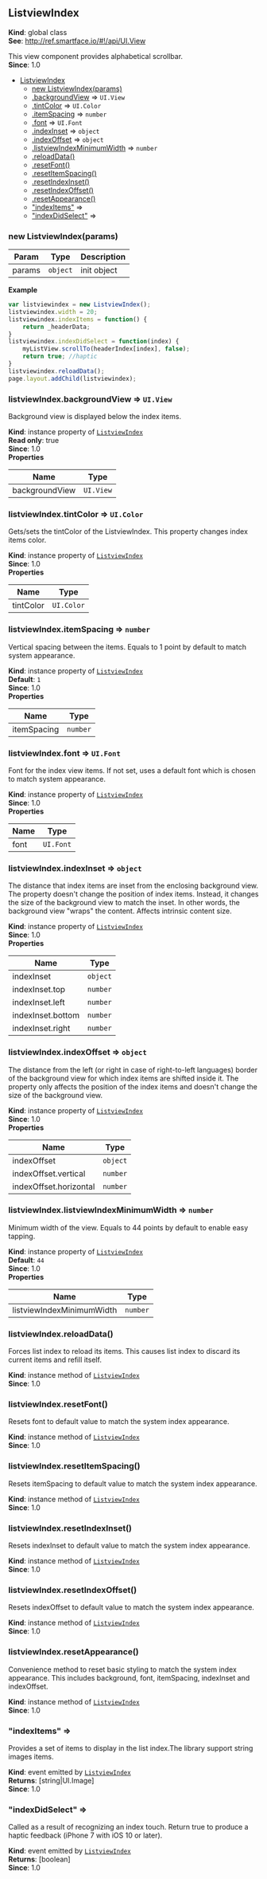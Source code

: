 <a name="ListviewIndex"></a>

## ListviewIndex
**Kind**: global class  
**See**: http://ref.smartface.io/#!/api/UI.View

This view component provides alphabetical scrollbar.  
**Since**: 1.0  

* [ListviewIndex](#ListviewIndex)
    * [new ListviewIndex(params)](#new_ListviewIndex_new)
    * [.backgroundView](#ListviewIndex+backgroundView) ⇒ <code>UI.View</code>
    * [.tintColor](#ListviewIndex+tintColor) ⇒ <code>UI.Color</code>
    * [.itemSpacing](#ListviewIndex+itemSpacing) ⇒ <code>number</code>
    * [.font](#ListviewIndex+font) ⇒ <code>UI.Font</code>
    * [.indexInset](#ListviewIndex+indexInset) ⇒ <code>object</code>
    * [.indexOffset](#ListviewIndex+indexOffset) ⇒ <code>object</code>
    * [.listviewIndexMinimumWidth](#ListviewIndex+listviewIndexMinimumWidth) ⇒ <code>number</code>
    * [.reloadData()](#ListviewIndex+reloadData)
    * [.resetFont()](#ListviewIndex+resetFont)
    * [.resetItemSpacing()](#ListviewIndex+resetItemSpacing)
    * [.resetIndexInset()](#ListviewIndex+resetIndexInset)
    * [.resetIndexOffset()](#ListviewIndex+resetIndexOffset)
    * [.resetAppearance()](#ListviewIndex+resetAppearance)
    * ["indexItems"](#ListviewIndex+event_indexItems) ⇒
    * ["indexDidSelect"](#ListviewIndex+event_indexDidSelect) ⇒

<a name="new_ListviewIndex_new"></a>

### new ListviewIndex(params)

| Param | Type | Description |
| --- | --- | --- |
| params | <code>object</code> | init object |

**Example**  
```js
var listviewindex = new ListviewIndex();
listviewindex.width = 20;
listviewindex.indexItems = function() {
    return _headerData;
}
listviewindex.indexDidSelect = function(index) {
    myListView.scrollTo(headerIndex[index], false);
    return true; //haptic
}
listviewindex.reloadData();
page.layout.addChild(listviewindex);
```
<a name="ListviewIndex+backgroundView"></a>

### listviewIndex.backgroundView ⇒ <code>UI.View</code>
Background view is displayed below the index items.

**Kind**: instance property of [<code>ListviewIndex</code>](#ListviewIndex)  
**Read only**: true  
**Since**: 1.0  
**Properties**

| Name | Type |
| --- | --- |
| backgroundView | <code>UI.View</code> | 

<a name="ListviewIndex+tintColor"></a>

### listviewIndex.tintColor ⇒ <code>UI.Color</code>
Gets/sets the tintColor of the ListviewIndex. This property changes index items color.

**Kind**: instance property of [<code>ListviewIndex</code>](#ListviewIndex)  
**Since**: 1.0  
**Properties**

| Name | Type |
| --- | --- |
| tintColor | <code>UI.Color</code> | 

<a name="ListviewIndex+itemSpacing"></a>

### listviewIndex.itemSpacing ⇒ <code>number</code>
Vertical spacing between the items. Equals to 1 point by default to match system appearance.

**Kind**: instance property of [<code>ListviewIndex</code>](#ListviewIndex)  
**Default**: <code>1</code>  
**Since**: 1.0  
**Properties**

| Name | Type |
| --- | --- |
| itemSpacing | <code>number</code> | 

<a name="ListviewIndex+font"></a>

### listviewIndex.font ⇒ <code>UI.Font</code>
Font for the index view items. If not set, uses a default font which is chosen to match system appearance.

**Kind**: instance property of [<code>ListviewIndex</code>](#ListviewIndex)  
**Since**: 1.0  
**Properties**

| Name | Type |
| --- | --- |
| font | <code>UI.Font</code> | 

<a name="ListviewIndex+indexInset"></a>

### listviewIndex.indexInset ⇒ <code>object</code>
The distance that index items are inset from the enclosing background view. The property doesn't change the position of index items. Instead, it changes the size of the background view to match the inset. In other words, the background view "wraps" the content. Affects intrinsic content size.

**Kind**: instance property of [<code>ListviewIndex</code>](#ListviewIndex)  
**Since**: 1.0  
**Properties**

| Name | Type |
| --- | --- |
| indexInset | <code>object</code> | 
| indexInset.top | <code>number</code> | 
| indexInset.left | <code>number</code> | 
| indexInset.bottom | <code>number</code> | 
| indexInset.right | <code>number</code> | 

<a name="ListviewIndex+indexOffset"></a>

### listviewIndex.indexOffset ⇒ <code>object</code>
The distance from the left (or right in case of right-to-left languages) border of the background view for which index items are shifted inside it. The property only affects the position of the index items and doesn't change the size of the background view.

**Kind**: instance property of [<code>ListviewIndex</code>](#ListviewIndex)  
**Since**: 1.0  
**Properties**

| Name | Type |
| --- | --- |
| indexOffset | <code>object</code> | 
| indexOffset.vertical | <code>number</code> | 
| indexOffset.horizontal | <code>number</code> | 

<a name="ListviewIndex+listviewIndexMinimumWidth"></a>

### listviewIndex.listviewIndexMinimumWidth ⇒ <code>number</code>
Minimum width of the view. Equals to 44 points by default to enable easy tapping.

**Kind**: instance property of [<code>ListviewIndex</code>](#ListviewIndex)  
**Default**: <code>44</code>  
**Since**: 1.0  
**Properties**

| Name | Type |
| --- | --- |
| listviewIndexMinimumWidth | <code>number</code> | 

<a name="ListviewIndex+reloadData"></a>

### listviewIndex.reloadData()
Forces list index to reload its items. This causes list index to discard its current items and refill itself.

**Kind**: instance method of [<code>ListviewIndex</code>](#ListviewIndex)  
**Since**: 1.0  
<a name="ListviewIndex+resetFont"></a>

### listviewIndex.resetFont()
Resets font to default value to match the system index appearance.

**Kind**: instance method of [<code>ListviewIndex</code>](#ListviewIndex)  
**Since**: 1.0  
<a name="ListviewIndex+resetItemSpacing"></a>

### listviewIndex.resetItemSpacing()
Resets itemSpacing to default value to match the system index appearance.

**Kind**: instance method of [<code>ListviewIndex</code>](#ListviewIndex)  
**Since**: 1.0  
<a name="ListviewIndex+resetIndexInset"></a>

### listviewIndex.resetIndexInset()
Resets indexInset to default value to match the system index appearance.

**Kind**: instance method of [<code>ListviewIndex</code>](#ListviewIndex)  
**Since**: 1.0  
<a name="ListviewIndex+resetIndexOffset"></a>

### listviewIndex.resetIndexOffset()
Resets indexOffset to default value to match the system index appearance.

**Kind**: instance method of [<code>ListviewIndex</code>](#ListviewIndex)  
**Since**: 1.0  
<a name="ListviewIndex+resetAppearance"></a>

### listviewIndex.resetAppearance()
Convenience method to reset basic styling to match the system index appearance. This includes background, font, itemSpacing, indexInset and indexOffset.

**Kind**: instance method of [<code>ListviewIndex</code>](#ListviewIndex)  
**Since**: 1.0  
<a name="ListviewIndex+event_indexItems"></a>

### "indexItems" ⇒
Provides a set of items to display in the list index.The library support string images items.

**Kind**: event emitted by [<code>ListviewIndex</code>](#ListviewIndex)  
**Returns**: [string|UI.Image]  
**Since**: 1.0  
<a name="ListviewIndex+event_indexDidSelect"></a>

### "indexDidSelect" ⇒
Called as a result of recognizing an index touch. Return true to produce a haptic feedback (iPhone 7 with iOS 10 or later).

**Kind**: event emitted by [<code>ListviewIndex</code>](#ListviewIndex)  
**Returns**: [boolean]  
**Since**: 1.0  
